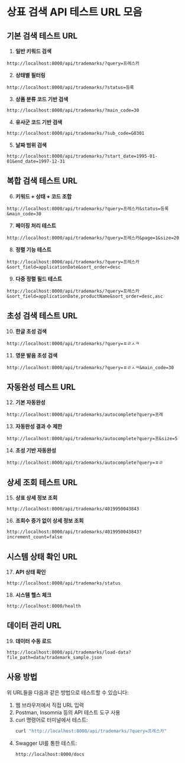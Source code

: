# 상표 검색 API 테스트 URL 모음

## 기본 검색 테스트 URL

1. **일반 키워드 검색**

```
http://localhost:8000/api/trademarks/?query=프레스카
```

2. **상태별 필터링**

```
http://localhost:8000/api/trademarks/?status=등록
```

3. **상품 분류 코드 기반 검색**

```
http://localhost:8000/api/trademarks/?main_code=30
```

4. **유사군 코드 기반 검색**

```
http://localhost:8000/api/trademarks/?sub_code=G0301
```

5. **날짜 범위 검색**

```
http://localhost:8000/api/trademarks/?start_date=1995-01-01&end_date=1997-12-31
```

## 복합 검색 테스트 URL

6. **키워드 + 상태 + 코드 조합**

```
http://localhost:8000/api/trademarks/?query=프레스카&status=등록&main_code=30
```

7. **페이징 처리 테스트**

```
http://localhost:8000/api/trademarks/?query=프레스카&page=1&size=20
```

8. **정렬 기능 테스트**

```
http://localhost:8000/api/trademarks/?query=프레스카&sort_field=applicationDate&sort_order=desc
```

9. **다중 정렬 필드 테스트**

```
http://localhost:8000/api/trademarks/?query=프레스카&sort_field=applicationDate,productName&sort_order=desc,asc
```

## 초성 검색 테스트 URL

10. **한글 초성 검색**

```
http://localhost:8000/api/trademarks/?query=ㅍㄹㅅㅋ
```

11. **영문 발음 초성 검색**

```
http://localhost:8000/api/trademarks/?query=ㅍㄹㅅㅋ&main_code=30
```

## 자동완성 테스트 URL

12. **기본 자동완성**

```
http://localhost:8000/api/trademarks/autocomplete?query=프레
```

13. **자동완성 결과 수 제한**

```
http://localhost:8000/api/trademarks/autocomplete?query=프&size=5
```

14. **초성 기반 자동완성**

```
http://localhost:8000/api/trademarks/autocomplete?query=ㅍㄹ
```

## 상세 조회 테스트 URL

15. **상표 상세 정보 조회**

```
http://localhost:8000/api/trademarks/4019950043843
```

16. **조회수 증가 없이 상세 정보 조회**

```
http://localhost:8000/api/trademarks/4019950043843?increment_count=false
```

## 시스템 상태 확인 URL

17. **API 상태 확인**

```
http://localhost:8000/api/trademarks/status
```

18. **시스템 헬스 체크**

```
http://localhost:8000/health
```

## 데이터 관리 URL

19. **데이터 수동 로드**

```
http://localhost:8000/api/trademarks/load-data?file_path=data/trademark_sample.json
```

## 사용 방법

위 URL들을 다음과 같은 방법으로 테스트할 수 있습니다:

1. 웹 브라우저에서 직접 URL 입력
2. Postman, Insomnia 등의 API 테스트 도구 사용
3. curl 명령어로 터미널에서 테스트:
   ```bash
   curl "http://localhost:8000/api/trademarks/?query=프레스카"
   ```
4. Swagger UI를 통한 테스트:
   ```
   http://localhost:8000/docs
   ```
